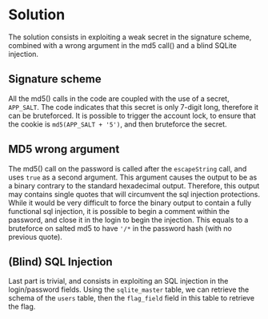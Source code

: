 # Solution

The solution consists in exploiting a weak secret in the signature scheme, combined with a wrong argument in the md5 call() and a blind SQLite injection.

## Signature scheme

All the md5() calls in the code are coupled with the use of a secret, `APP_SALT`. The code indicates that this secret is only 7-digit long, therefore it can be bruteforced.
It is possible to trigger the account lock, to ensure that the cookie is `md5(APP_SALT + '5')`, and then bruteforce the secret.


## MD5 wrong argument

The md5() call on the password is called after the `escapeString` call, and uses `true` as a second argument. This argument causes the output to be as a binary contrary to the standard hexadecimal output. Therefore, this output may contains single quotes that will circumvent the sql injection protections.
While it would be very difficult to force the binary output to contain a fully functional sql injection, it is possible to begin a comment within the password, and close it in the login to begin the injection.
This equals to a bruteforce on salted md5 to have `'/*` in the password hash (with no previous quote).


## (Blind) SQL Injection

Last part is trivial, and consists in exploiting an SQL injection in the login/password fields. Using the `sqlite_master` table, we can retrieve the schema of the `users` table, then the `flag_field` field in this table to retrieve the flag.
